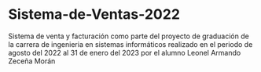 # Sistema-de-Ventas-2022
Sistema de venta y facturación como parte del proyecto de graduación de la carrera de ingenieria en sistemas informáticos realizado en el periodo de agosto del 2022 al 31 de enero del 2023 por el alumno Leonel Armando Zeceña Morán
